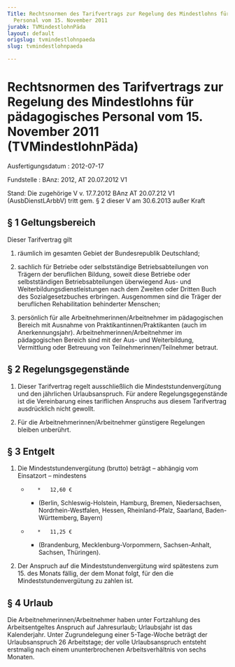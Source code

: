 ```yaml
---
Title: Rechtsnormen des Tarifvertrags zur Regelung des Mindestlohns für pädagogisches
  Personal vom 15. November 2011
jurabk: TVMindestlohnPäda
layout: default
origslug: tvmindestlohnpaeda
slug: tvmindestlohnpaeda

---
```


# Rechtsnormen des Tarifvertrags zur Regelung des Mindestlohns für pädagogisches Personal vom 15. November 2011 (TVMindestlohnPäda)

Ausfertigungsdatum
:   2012-07-17

Fundstelle
:   BAnz: 2012, AT 20.07.2012 V1

Stand: Die zugehörige V v. 17.7.2012 BAnz AT 20.07.212 V1 (AusbDienstLArbbV) tritt gem. § 2 dieser V am 30.6.2013 außer Kraft

## § 1 Geltungsbereich

Dieser Tarifvertrag gilt

1.  räumlich im gesamten Gebiet der Bundesrepublik Deutschland;


2.  sachlich für Betriebe oder selbstständige Betriebsabteilungen von
    Trägern der beruflichen Bildung, soweit diese Betriebe oder
    selbstständigen Betriebsabteilungen überwiegend Aus- und
    Weiterbildungsdienstleistungen nach dem Zweiten oder Dritten Buch des
    Sozialgesetzbuches erbringen. Ausgenommen sind die Träger der
    beruflichen Rehabilitation behinderter Menschen;


3.  persönlich für alle Arbeitnehmerinnen/Arbeitnehmer im pädagogischen
    Bereich mit Ausnahme von Praktikantinnen/Praktikanten (auch im
    Anerkennungsjahr). Arbeitnehmerinnen/Arbeitnehmer im pädagogischen
    Bereich sind mit der Aus- und Weiterbildung, Vermittlung oder
    Betreuung von Teilnehmerinnen/Teilnehmer betraut.





## § 2 Regelungsgegenstände


1.  Dieser Tarifvertrag regelt ausschließlich die Mindeststundenvergütung
    und den jährlichen Urlaubsanspruch. Für andere Regelungsgegenstände
    ist die Vereinbarung eines tariflichen Anspruchs aus diesem
    Tarifvertrag ausdrücklich nicht gewollt.


2.  Für die Arbeitnehmerinnen/Arbeitnehmer günstigere Regelungen bleiben
    unberührt.





## § 3 Entgelt


1.  Die Mindeststundenvergütung (brutto) beträgt – abhängig vom Einsatzort
    – mindestens

    *        *   12,60 €

        *   (Berlin, Schleswig-Holstein, Hamburg, Bremen, Niedersachsen,
            Nordrhein-Westfalen, Hessen, Rheinland-Pfalz, Saarland, Baden-
            Württemberg, Bayern)


    *        *   11,25 €

        *   (Brandenburg, Mecklenburg-Vorpommern, Sachsen-Anhalt, Sachsen,
            Thüringen).





2.  Der Anspruch auf die Mindeststundenvergütung wird spätestens zum 15.
    des Monats fällig, der dem Monat folgt, für den die
    Mindeststundenvergütung zu zahlen ist.





## § 4 Urlaub

Die Arbeitnehmerinnen/Arbeitnehmer haben unter Fortzahlung des
Arbeitsentgeltes Anspruch auf Jahresurlaub; Urlaubsjahr ist das
Kalenderjahr. Unter Zugrundelegung einer 5-Tage-Woche beträgt der
Urlaubsanspruch 26 Arbeitstage; der volle Urlaubsanspruch entsteht
erstmalig nach einem ununterbrochenen Arbeitsverhältnis von sechs
Monaten.


